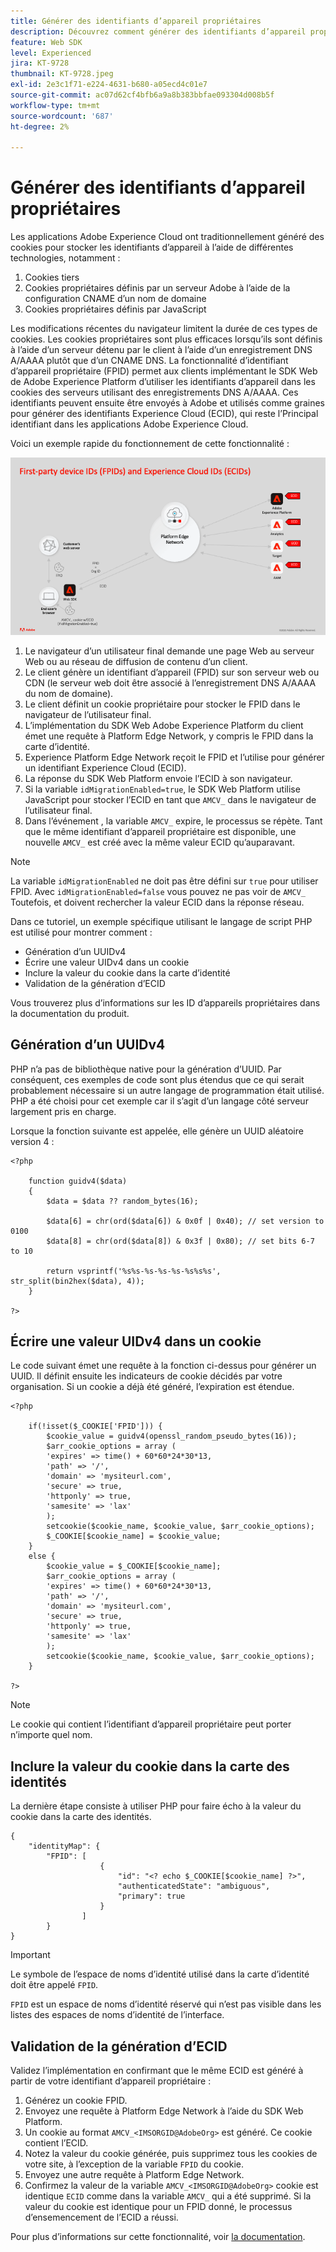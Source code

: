 ```yaml
---
title: Générer des identifiants d’appareil propriétaires
description: Découvrez comment générer des identifiants d’appareil propriétaires.
feature: Web SDK
level: Experienced
jira: KT-9728
thumbnail: KT-9728.jpeg
exl-id: 2e3c1f71-e224-4631-b680-a05ecd4c01e7
source-git-commit: ac07d62cf4bfb6a9a8b383bbfae093304d008b5f
workflow-type: tm+mt
source-wordcount: '687'
ht-degree: 2%

---
```


# Générer des identifiants d’appareil propriétaires

Les applications Adobe Experience Cloud ont traditionnellement généré des cookies pour stocker les identifiants d’appareil à l’aide de différentes technologies, notamment :

1. Cookies tiers
1. Cookies propriétaires définis par un serveur Adobe à l’aide de la configuration CNAME d’un nom de domaine
1. Cookies propriétaires définis par JavaScript

Les modifications récentes du navigateur limitent la durée de ces types de cookies. Les cookies propriétaires sont plus efficaces lorsqu’ils sont définis à l’aide d’un serveur détenu par le client à l’aide d’un enregistrement DNS A/AAAA plutôt que d’un CNAME DNS. La fonctionnalité d’identifiant d’appareil propriétaire (FPID) permet aux clients implémentant le SDK Web de Adobe Experience Platform d’utiliser les identifiants d’appareil dans les cookies des serveurs utilisant des enregistrements DNS A/AAAA. Ces identifiants peuvent ensuite être envoyés à Adobe et utilisés comme graines pour générer des identifiants Experience Cloud (ECID), qui reste l’Principal identifiant dans les applications Adobe Experience Cloud.

Voici un exemple rapide du fonctionnement de cette fonctionnalité :

![Identifiants d’appareils propriétaires (FPID) et identifiants Experience Cloud (ECID)](../assets/kt-9728.png)

1. Le navigateur d’un utilisateur final demande une page Web au serveur Web ou au réseau de diffusion de contenu d’un client.
1. Le client génère un identifiant d’appareil (FPID) sur son serveur web ou CDN (le serveur web doit être associé à l’enregistrement DNS A/AAAA du nom de domaine).
1. Le client définit un cookie propriétaire pour stocker le FPID dans le navigateur de l’utilisateur final.
1. L’implémentation du SDK Web Adobe Experience Platform du client émet une requête à Platform Edge Network, y compris le FPID dans la carte d’identité.
1. Experience Platform Edge Network reçoit le FPID et l’utilise pour générer un identifiant Experience Cloud (ECID).
1. La réponse du SDK Web Platform envoie l’ECID à son navigateur.
1. Si la variable `idMigrationEnabled=true`, le SDK Web Platform utilise JavaScript pour stocker l’ECID en tant que `AMCV_` dans le navigateur de l’utilisateur final.
1. Dans l’événement , la variable `AMCV_` expire, le processus se répète. Tant que le même identifiant d’appareil propriétaire est disponible, une nouvelle `AMCV_` est créé avec la même valeur ECID qu’auparavant.

>[!NOTE]
>
>La variable `idMigrationEnabled` ne doit pas être défini sur `true` pour utiliser FPID. Avec `idMigrationEnabled=false` vous pouvez ne pas voir de `AMCV_` Toutefois, et doivent rechercher la valeur ECID dans la réponse réseau.


Dans ce tutoriel, un exemple spécifique utilisant le langage de script PHP est utilisé pour montrer comment :

* Génération d’un UUIDv4
* Écrire une valeur UIDv4 dans un cookie
* Inclure la valeur du cookie dans la carte d’identité
* Validation de la génération d’ECID

Vous trouverez plus d’informations sur les ID d’appareils propriétaires dans la documentation du produit.

## Génération d’un UUIDv4

PHP n’a pas de bibliothèque native pour la génération d’UUID. Par conséquent, ces exemples de code sont plus étendus que ce qui serait probablement nécessaire si un autre langage de programmation était utilisé. PHP a été choisi pour cet exemple car il s’agit d’un langage côté serveur largement pris en charge.


Lorsque la fonction suivante est appelée, elle génère un UUID aléatoire version 4 :

```
<?php
    
    function guidv4($data)
    {
        $data = $data ?? random_bytes(16);

        $data[6] = chr(ord($data[6]) & 0x0f | 0x40); // set version to 0100
        $data[8] = chr(ord($data[8]) & 0x3f | 0x80); // set bits 6-7 to 10

        return vsprintf('%s%s-%s-%s-%s-%s%s%s', str_split(bin2hex($data), 4));
    }

?>
```

## Écrire une valeur UIDv4 dans un cookie

Le code suivant émet une requête à la fonction ci-dessus pour générer un UUID. Il définit ensuite les indicateurs de cookie décidés par votre organisation. Si un cookie a déjà été généré, l’expiration est étendue.

```
<?php

    if(!isset($_COOKIE['FPID'])) {
        $cookie_value = guidv4(openssl_random_pseudo_bytes(16));        
        $arr_cookie_options = array (
        'expires' => time() + 60*60*24*30*13,
        'path' => '/',
        'domain' => 'mysiteurl.com',
        'secure' => true,
        'httponly' => true,
        'samesite' => 'lax'
        );
        setcookie($cookie_name, $cookie_value, $arr_cookie_options);
        $_COOKIE[$cookie_name] = $cookie_value;
    }
    else {
        $cookie_value = $_COOKIE[$cookie_name];
        $arr_cookie_options = array (
        'expires' => time() + 60*60*24*30*13,
        'path' => '/',
        'domain' => 'mysiteurl.com',
        'secure' => true,
        'httponly' => true,
        'samesite' => 'lax'
        );
        setcookie($cookie_name, $cookie_value, $arr_cookie_options);
    }

?>
```

>[!NOTE]
>
>Le cookie qui contient l’identifiant d’appareil propriétaire peut porter n’importe quel nom.

## Inclure la valeur du cookie dans la carte des identités

La dernière étape consiste à utiliser PHP pour faire écho à la valeur du cookie dans la carte des identités.


```
{
    "identityMap": {
        "FPID": [
                    {
                        "id": "<? echo $_COOKIE[$cookie_name] ?>",
                        "authenticatedState": "ambiguous",
                        "primary": true
                    }
                ]
        }
}
```

>[!IMPORTANT]
>
>Le symbole de l’espace de noms d’identité utilisé dans la carte d’identité doit être appelé `FPID`.
>
> `FPID` est un espace de noms d’identité réservé qui n’est pas visible dans les listes des espaces de noms d’identité de l’interface.


## Validation de la génération d’ECID

Validez l’implémentation en confirmant que le même ECID est généré à partir de votre identifiant d’appareil propriétaire :

1. Générez un cookie FPID.
1. Envoyez une requête à Platform Edge Network à l’aide du SDK Web Platform.
1. Un cookie au format `AMCV_<IMSORGID@AdobeOrg>` est généré. Ce cookie contient l’ECID.
1. Notez la valeur du cookie générée, puis supprimez tous les cookies de votre site, à l’exception de la variable `FPID` du cookie.
1. Envoyez une autre requête à Platform Edge Network.
1. Confirmez la valeur de la variable `AMCV_<IMSORGID@AdobeOrg>` cookie est identique `ECID` comme dans la variable `AMCV_` qui a été supprimé. Si la valeur du cookie est identique pour un FPID donné, le processus d’ensemencement de l’ECID a réussi.

Pour plus d’informations sur cette fonctionnalité, voir [la documentation](https://experienceleague.adobe.com/docs/experience-platform/edge/identity/first-party-device-ids.html).
